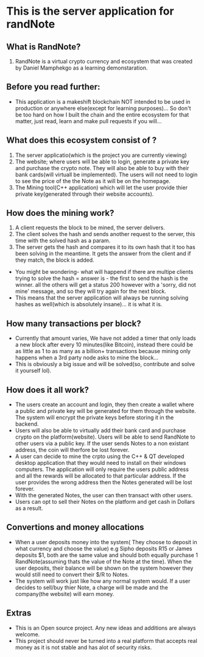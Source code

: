 # This is the server application for randNote

## What is RandNote? 
1. RandNote is a virtual crypto currency and ecosystem that was created by Daniel Mamphekgo as a learning demonstaration.

## Before you read further:
- This application is a makeshift blockchain NOT intended to be used in production or anywhere else(except for learning purposes)... So don't be too hard on how I built the chain and the entire ecosystem for that matter, just read, learn and make pull requests if you will...

## What does this ecosystem consist of ?
1. The server applicatio(which is the project you are currently viewing)
2. The website; where users will be able to login, generate a private key and purchase the crypto note. They will also be able to buy with their bank cards(will virtuall be implemented). The users will not need to login to see the price of the the Note as it will be on the homepage.
3. The Mining tool(C++ application) which will let the user provide thier private key(generated through their website accounts).

## How does the mining work?
1. A client requests the block to be mined, the server delivers.
2. The client solves the hash and sends another request to the server, this time with the solved hash as a param.
3. The server gets the hash and compares it to its own hash that it too has been solving in the meantime. It gets the answer from the client and if they match, the block is added.
- You might be wondering- what will happend if there are multipe clients trying to solve the hash = answer is - the first to send the hash is the winner. all the others will get a status 200 however with a 'sorry, did not mine' message, and so they will try again for the next block.
- This means that the server application will always be running solving hashes as well(which is absolutely insane)... it is what it is.

## How many transactions per block?
- Currently that amount varies, We have not added a timer that only loads a new block after every 10 minutes(like Bitcoin), instead there could be as little as 1 to as many as a billion+ transactions because mining only happens when a 3rd party node asks to mine the block... 
- This is obviously a big issue and will be solved(so, contribute and solve it yourself lol).

## How does it all work? 
- The users create an account and login, they then create a wallet where a public and private key will be generated for them through the website. The system will encrypt the private keys before storing it in the backend.
- Users will also be able to virtually add their bank card and purchase crypto on the platform(website). Users will be able to send RandNote to other users via a public key. If the user sends Notes to a non existant address, the coin will therfore be lost forever.
- A user can decide to mine the crpto using the C++ & QT developed desktop application that they would need to install on their windows computers. The application will only require the users public address and all the rewards will be allocated to that particular address. If the user provides the wrong address then the Notes generated will be lost forever.
- With the generated Notes, the user can then transact with other users. 
- Users can opt to sell their Notes on the platform and get cash in Dollars as a result. 


## Convertions and money allocations
- When a user deposits money into the system( They choose to deposit in what currency and choose the value) e.g Sipho deposits R15 or James deposits $1, both are the same value and should both equally purchase 1 RandNote(assuming thats the value of the Note at the time). When the user deposits, their balance will be shown on the system however they would still need to convert their $/R to Notes. 
- The system will work just like how any normal system would. If a user decides to sell/buy thier Note, a charge will be made and the company(the website) will earn money.

## Extras
- This is an Open source project. Any new ideas and additions are always welcome.
- This project should never be turned into a real platform that accepts real money as it is not stable and has alot of security risks.
